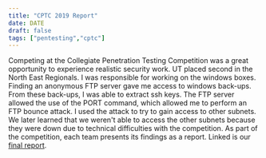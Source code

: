 ```yaml
---
title: "CPTC 2019 Report"
date: DATE
draft: false
tags: ["pentesting","cptc"]
---
```


Competing at the Collegiate Penetration Testing Competition was a great opportunity to experience realistic security work. UT placed second in the North East Regionals. I was responsible for working on the windows boxes. Finding an anonymous FTP server gave me access to windows back-ups. From these back-ups, I was able to extract ssh keys. The FTP server allowed the use of the PORT command, which allowed me to perform an FTP bounce attack.  I used the attack to try to gain access to other subnets. We later learned that we weren't able to access the other subnets because they were down due to technical difficulties with the competition. As part of the competition, each team presents its findings as a report. Linked is our [final report](https://alicereuter.com/CPTC-Report.pdf).
